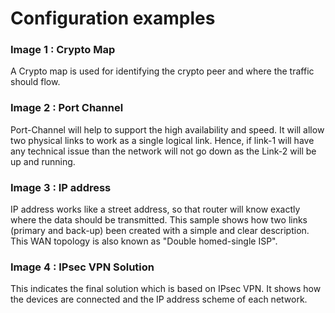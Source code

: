 # Configuration examples

<h3>Image 1 : Crypto Map </h3>
A Crypto map is used for identifying the crypto peer and where the traffic should flow.

<h3>Image 2 : Port Channel</h3> 
Port-Channel will help to support the high availability and speed. It will allow two physical links to work as a single logical link. Hence, if link-1 will have any technical issue than the network will not go down as the Link-2 will be up and running.

<h3>Image 3 : IP address</h3>
IP address works like a street address, so that router will know exactly where the data should be transmitted. This sample shows how two links (primary and back-up) been created with a simple and clear description. This WAN topology is also known as "Double homed-single ISP".

<h3>Image 4 : IPsec VPN Solution</h3>
This indicates the final solution which is based on IPsec VPN. It shows how the devices are connected and the IP address scheme of each network.
